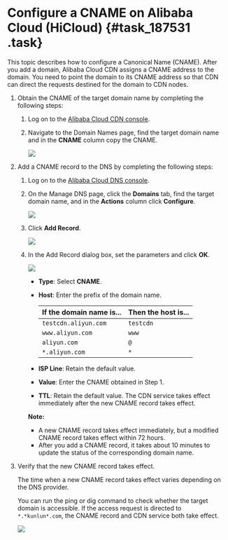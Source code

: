 # Configure a CNAME on Alibaba Cloud \(HiCloud\) {#task_187531 .task}

This topic describes how to configure a Canonical Name \(CNAME\). After you add a domain, Alibaba Cloud CDN assigns a CNAME address to the domain. You need to point the domain to its CNAME address so that CDN can direct the requests destined for the domain to CDN nodes.

1.  Obtain the CNAME of the target domain name by completing the following steps: 
    1.  Log on to the [Alibaba Cloud CDN console](https://cdn.console.aliyun.com).
    2.  Navigate to the Domain Names page, find the target domain name and in the **CNAME** column copy the CNAME. 

        ![](http://static-aliyun-doc.oss-cn-hangzhou.aliyuncs.com/assets/img/5113/156440903245282_en-US.png)

2.  Add a CNAME record to the DNS by completing the following steps: 
    1.  Log on to the [Alibaba Cloud DNS console](https://dc.console.aliyun.com/dns/?spm=5176.200001.0.0.pbY4Je).
    2.  On the Manage DNS page, click the **Domains** tab, find the target domain name, and in the **Actions** column click **Configure**. 

        ![](http://static-aliyun-doc.oss-cn-hangzhou.aliyuncs.com/assets/img/5113/156440903245284_en-US.png)

    3.  Click **Add Record**. 

        ![](http://static-aliyun-doc.oss-cn-hangzhou.aliyuncs.com/assets/img/5113/156440903245285_en-US.png)

    4.  In the Add Record dialog box, set the parameters and click **OK**. 

        ![](http://static-aliyun-doc.oss-cn-hangzhou.aliyuncs.com/assets/img/5113/156440903350722_en-US.png)

        -   **Type**: Select **CNAME**.
        -   **Host**: Enter the prefix of the domain name.

            |If the domain name is...|Then the host is...|
            |:-----------------------|:------------------|
            |`testcdn.aliyun.com`|`testcdn`|
            |`www.aliyun.com`|`www`|
            |`aliyun.com`|`@`|
            |`*.aliyun.com`|`*`|

        -   **ISP Line**: Retain the default value.
        -   **Value**: Enter the CNAME obtained in Step 1.
        -   **TTL**: Retain the default value.
        The CDN service takes effect immediately after the new CNAME record takes effect.

        **Note:** 

        -   A new CNAME record takes effect immediately, but a modified CNAME record takes effect within 72 hours.
        -   After you add a CNAME record, it takes about 10 minutes to update the status of the corresponding domain name.
3.  Verify that the new CNAME record takes effect. 

    The time when a new CNAME record takes effect varies depending on the DNS provider.

    You can run the ping or dig command to check whether the target domain is accessible. If the access request is directed to `*.*kunlun*.com`, the CNAME record and CDN service both take effect.

    ![](http://static-aliyun-doc.oss-cn-hangzhou.aliyuncs.com/assets/img/5113/156440903345287_en-US.png)


